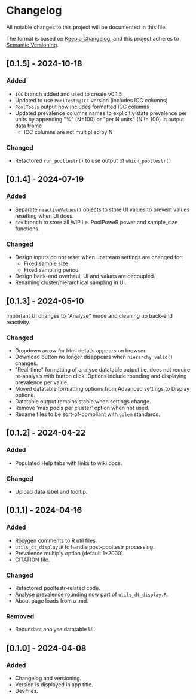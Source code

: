 # Changelog  

All notable changes to this project will be documented in this file.  

The format is based on [Keep a Changelog](https://keepachangelog.com/en/1.0.0/),
and this project adheres to
[Semantic Versioning](https://semver.org/spec/v2.0.0.html).  

## [0.1.5] - 2024-10-18

### Added  
- `ICC` branch added and used to create v0.1.5
- Updated to use `PoolTestR@ICC` version (includes ICC columns)
- `PoolTools` output now includes formatted ICC columns
- Updated prevalence columns names to explicitly state prevalence per units by
appending "%" (N=100) or "per N units" (N != 100) in output data frame
  - ICC columns are not multiplied by N

### Changed
- Refactored `run_pooltestr()` to use output of `which_pooltestr()` 

## [0.1.4] - 2024-07-19

### Added  
- Separate `reactiveValues()` objects to store UI values to prevent values
resetting when UI does.  
- `dev` branch to store all WIP i.e. PoolPoweR power and sample_size functions.  

### Changed
- Design inputs do not reset when upstream settings are changed for:
    - Fixed sample size  
	- Fixed sampling period  
- Design back-end overhaul; UI and values are decoupled.  
- Renaming cluster/hierarchical sampling in UI.  

## [0.1.3] - 2024-05-10  

Important UI changes to "Analyse" mode and cleaning up back-end reactivity. 

### Changed
- Dropdown arrow for html details appears on browser.  
- Download button no longer disappears when `hierarchy_valid()` changes.  
- "Real-time" formatting of analyse datatable output i.e. does not require
re-analysis with button click. Options include rounding and displaying
prevalence per value.  
- Moved datatable formatting options from Advanced settings to Display options. 
- Datatable output remains stable when settings change.  
- Remove 'max pools per cluster' option when not used.  
- Rename files to be sort-of-compliant with `golem` standards.  

## [0.1.2] - 2024-04-22  

### Added  
- Populated Help tabs with links to wiki docs.  

### Changed  
- Upload data label and tooltip.  

## [0.1.1] - 2024-04-16  

### Added  
- Roxygen comments to R util files.  
- `utils_dt_display.R` to handle post-pooltestr processing.  
- Prevalence multiply option (default 1*2000).  
- CITATION file.  

### Changed  
- Refactored pooltestr-related code.  
- Analyse prevalence rounding now part of `utils_dt_display.R`.  
- About page loads from a .md.  

### Removed  
- Redundant analyse datatable UI.  

## [0.1.0] - 2024-04-08  

### Added  
- Changelog and versioning.  
- Version is displayed in app title.  
- Dev files.  
